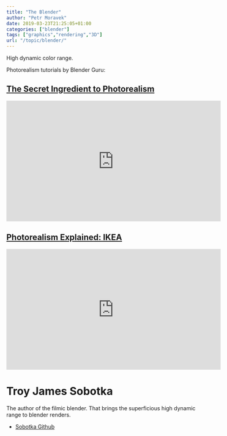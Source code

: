 ```yaml
---
title: "The Blender"
author: "Petr Moravek"
date: 2019-03-23T21:25:05+01:00
categories: ["blender"]
tags: ["graphics","rendering","3D"]
url: "/topic/blender/"
---
```


High dynamic color range.

Photorealism tutorials by Blender Guru:

## [The Secret Ingredient to Photorealism](https://www.youtube.com/watch?v=m9AT7H4GGrA)

<iframe width="560" height="315" src="https://www.youtube-nocookie.com/embed/m9AT7H4GGrA" frameborder="0" allow="accelerometer; autoplay; encrypted-media; gyroscope; picture-in-picture" allowfullscreen></iframe>

## [Photorealism Explained: IKEA](https://www.youtube.com/watch?v=R1-Ef54uTeU)

<iframe width="560" height="315" src="https://www.youtube-nocookie.com/embed/R1-Ef54uTeU" frameborder="0" allow="accelerometer; autoplay; encrypted-media; gyroscope; picture-in-picture" allowfullscreen></iframe>


# Troy James Sobotka

The author of the filmic blender. That brings the superficious high dynamic range to blender renders.

* [Sobotka Github](https://sobotka.github.io/filmic-blender/)

